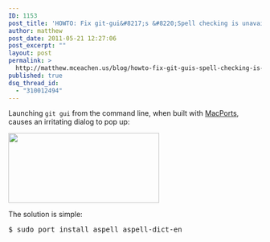 ```yaml
---
ID: 1153
post_title: 'HOWTO: Fix git-gui&#8217;s &#8220;Spell checking is unavailable&#8221; dialog'
author: matthew
post_date: 2011-05-21 12:27:06
post_excerpt: ""
layout: post
permalink: >
  http://matthew.mceachen.us/blog/howto-fix-git-guis-spell-checking-is-unavailable-dialog-1153.html
published: true
dsq_thread_id:
  - "310012494"
---
```

Launching `git gui` from the command line, when built with <a href="http://www.macports.org/">MacPorts</a>, causes an irritating dialog to pop up:

<img src="/blog/wp-content/uploads/2011/05/missing-aspell-300x139.png" alt="" title="missing-aspell" width="300" height="139" class="alignnone size-medium wp-image-1163" />

The solution is simple:

<pre>$ sudo port install aspell aspell-dict-en</pre>